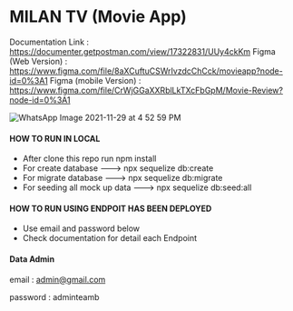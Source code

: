 
# MILAN TV (Movie App)

Documentation Link : https://documenter.getpostman.com/view/17322831/UUy4ckKm
Figma (Web Version) : https://www.figma.com/file/8aXCuftuCSWrIvzdcChCck/movieapp?node-id=0%3A1
Figma (mobile Version) : https://www.figma.com/file/CrWjGGaXXRblLkTXcFbGpM/Movie-Review?node-id=0%3A1

![WhatsApp Image 2021-11-29 at 4 52 59 PM](https://user-images.githubusercontent.com/46044060/143911577-1aa476dc-4ff1-40ea-a924-1715607a29b0.jpeg)

#### HOW TO RUN IN LOCAL
- After clone this repo run npm install
- For create database ---> npx sequelize db:create  
- For migrate database ---> npx sequelize db:migrate
- For seeding all mock up data ---> npx sequelize db:seed:all

#### HOW TO RUN USING ENDPOIT HAS BEEN DEPLOYED
- Use email and password below
- Check documentation for detail each Endpoint

#### Data Admin
email : admin@gmail.com

password : adminteamb
